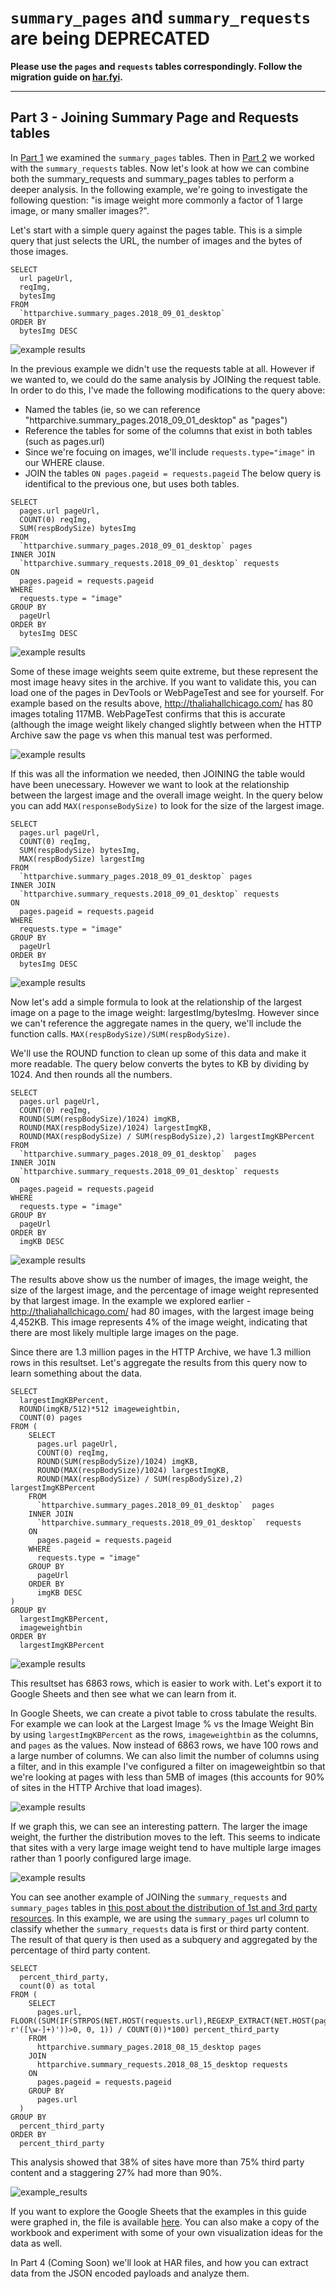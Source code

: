 `summary_pages` and `summary_requests` are being DEPRECATED
===============

**Please use the `pages` and `requests` tables correspondingly. Follow the migration guide on [har.fyi](http://har.fyi/guides/migrating-to-all-dataset/).**

---

Part 3 - Joining Summary Page and Requests tables
-------------------

In [Part 1](./guided_tour_summary_pages.md) we examined the `summary_pages` tables. Then in [Part 2](./guided_tour_summary_pages.md) we worked with the `summary_requests` tables. Now let's look at how we can combine both the summary_requests and summary_pages tables to perform a deeper analysis. In the following example, we're going to investigate the following question:
  "is image weight more commonly a factor of 1 large image, or many smaller images?".

Let's start with a simple query against the pages table. This is a simple query that just selects the URL, the number of images and the bytes of those images.

```
SELECT
  url pageUrl,
  reqImg,
  bytesImg
FROM
  `httparchive.summary_pages.2018_09_01_desktop`
ORDER BY
  bytesImg DESC
```
![example results](./images/guided_tour_summary_requests_pages_join_example1.jpg)


In the previous example we didn't use the requests table at all. However if we wanted to, we could do the same analysis by JOINing the request table. In order to do this, I've made the following modifications to the query above:
* Named the tables (ie, so we can reference "httparchive.summary_pages.2018_09_01_desktop" as "pages")
* Reference the tables for some of the columns that exist in both tables (such as pages.url)
* Since we're focuing on images, we'll include `requests.type="image"` in our WHERE clause.
* JOIN the tables `ON pages.pageid = requests.pageid`
The below query is identifical to the previous one, but uses both tables.

```
SELECT
  pages.url pageUrl,
  COUNT(0) reqImg,
  SUM(respBodySize) bytesImg
FROM
  `httparchive.summary_pages.2018_09_01_desktop` pages
INNER JOIN
  `httparchive.summary_requests.2018_09_01_desktop` requests
ON
  pages.pageid = requests.pageid
WHERE
  requests.type = "image"
GROUP BY
  pageUrl
ORDER BY
  bytesImg DESC
```
![example results](./images/guided_tour_summary_requests_pages_join_example2.jpg)

Some of these image weights seem quite extreme, but these represent the most image heavy sites in the archive. If you want to validate this, you can load one of the pages in DevTools or WebPageTest and see for yourself.  For example based on the results above,  http://thaliahallchicago.com/ has 80 images totaling 117MB. WebPageTest confirms that this is accurate (although the image weight likely changed slightly between when the HTTP Archive saw the page vs when this manual test was performed.

![example results](./images/guided_tour_summary_requests_pages_join_example2_wpt.jpg)

If this was all the information we needed, then JOINING the table would have been unecessary. However we want to look at the relationship between the largest image and the overall image weight. In the query below you can add `MAX(responseBodySize)` to look for the size of the largest image.

```
SELECT
  pages.url pageUrl,
  COUNT(0) reqImg,
  SUM(respBodySize) bytesImg,
  MAX(respBodySize) largestImg
FROM
  `httparchive.summary_pages.2018_09_01_desktop` pages
INNER JOIN
  `httparchive.summary_requests.2018_09_01_desktop` requests
ON
  pages.pageid = requests.pageid
WHERE
  requests.type = "image"
GROUP BY
  pageUrl
ORDER BY
  bytesImg DESC
```
![example results](./images/guided_tour_summary_requests_pages_join_example3.jpg)

Now let's add a simple formula to look at the relationship of the largest image on a page to the image weight:  largestImg/bytesImg. However since we can't reference the aggregate names in the query, we'll include the function calls. `MAX(respBodySize)/SUM(respBodySize)`.

We'll use the ROUND function to clean up some of this data and make it more readable. The query below converts the bytes to KB by dividing by 1024.  And then rounds all the numbers.

```
SELECT
  pages.url pageUrl,
  COUNT(0) reqImg,
  ROUND(SUM(respBodySize)/1024) imgKB,
  ROUND(MAX(respBodySize)/1024) largestImgKB,
  ROUND(MAX(respBodySize) / SUM(respBodySize),2) largestImgKBPercent
FROM
  `httparchive.summary_pages.2018_09_01_desktop`  pages
INNER JOIN
  `httparchive.summary_requests.2018_09_01_desktop` requests
ON
  pages.pageid = requests.pageid
WHERE
  requests.type = "image"
GROUP BY
  pageUrl
ORDER BY
  imgKB DESC
```

![example results](./images/guided_tour_summary_requests_pages_join_example4.jpg)

The results above show us the number of images, the image weight, the size of the largest image, and the percentage of image weight represented by that largest image. In the example we explored earlier - http://thaliahallchicago.com/ had 80 images, with the largest image being 4,452KB.   This image represents 4% of the image weight, indicating that there are most likely multiple large images on the page.

Since there are 1.3 million pages in the HTTP Archive, we have 1.3 million rows in this resultset. Let's aggregate the results from this query now to learn something about the data.

```
SELECT
  largestImgKBPercent,
  ROUND(imgKB/512)*512 imageweightbin,
  COUNT(0) pages
FROM (
    SELECT
      pages.url pageUrl,
      COUNT(0) reqImg,
      ROUND(SUM(respBodySize)/1024) imgKB,
      ROUND(MAX(respBodySize)/1024) largestImgKB,
      ROUND(MAX(respBodySize) / SUM(respBodySize),2) largestImgKBPercent
    FROM
      `httparchive.summary_pages.2018_09_01_desktop`  pages
    INNER JOIN
      `httparchive.summary_requests.2018_09_01_desktop`  requests
    ON
      pages.pageid = requests.pageid
    WHERE
      requests.type = "image"
    GROUP BY
      pageUrl
    ORDER BY
      imgKB DESC
)
GROUP BY
  largestImgKBPercent,
  imageweightbin
ORDER BY
  largestImgKBPercent
```
![example results](./images/guided_tour_summary_requests_pages_join_example5.jpg)

This resultset has 6863 rows, which is easier to work with. Let's export it to Google Sheets and then see what we can learn from it.

In Google Sheets, we can create a pivot table to cross tabulate the results. For example we can look at the Largest Image % vs the Image Weight Bin by using `largestImgKBPercent` as the rows, `imageweightbin` as the columns, and `pages` as the values. Now instead of 6863 rows, we have 100 rows and a large number of columns. We can also limit the number of columns using a filter, and in this example I've configured a filter on imageweightbin so that we're looking at pages with less than 5MB of images (this accounts for 90% of sites in the HTTP Archive that load images).

![example results](./images/guided_tour_summary_requests_pages_join_example6.jpg)

If we graph this, we can see an interesting pattern. The larger the image weight, the further the distribution moves to the left. This seems to indicate that sites with a very large image weight tend to have multiple large images rather than 1 poorly configured large image.

![example results](./images/guided_tour_summary_requests_pages_join_example7.jpg)

You can see another example of JOINing the `summary_requests` and `summary_pages` tables in [this post about the distribution of 1st and 3rd party resources](https://discuss.httparchive.org/t/what-is-the-distribution-of-1st-party-vs-3rd-party-resources/100/14). In this example, we are using the `summary_pages` url column to classify whether the `summary_requests` data is first or third party content. The result of that query is then used as a subquery and aggregated by the percentage of third party content.

```
SELECT
  percent_third_party,
  count(0) as total
FROM (
    SELECT
      pages.url, FLOOR((SUM(IF(STRPOS(NET.HOST(requests.url),REGEXP_EXTRACT(NET.HOST(pages.url), r'([\w-]+)'))>0, 0, 1)) / COUNT(0))*100) percent_third_party
    FROM
      httparchive.summary_pages.2018_08_15_desktop pages
    JOIN
      httparchive.summary_requests.2018_08_15_desktop requests
    ON
      pages.pageid = requests.pageid
    GROUP BY
      pages.url
  )
GROUP BY
  percent_third_party
ORDER BY
  percent_third_party
```

This analysis showed that 38% of sites have more than 75% third party content and a staggering 27% had more than 90%.

![example_results](https://discourse-cdn-sjc2.com/standard17/uploads/httparchive/original/2X/8/8b22b13c49dafd17b2dcaca9d80eda6a2c41feda.png)

If you want to explore the Google Sheets that the examples in this guide were graphed in, the file is available [here](https://docs.google.com/spreadsheets/d/15Hie8J0XRHcG6OGTRx14p2cAouQcxiq73Hu2dpsgvxM/edit?usp=sharing). You can also make a copy of the workbook and experiment with some of your own visualization ideas for the data as well.

In Part 4 (Coming Soon) we'll look at HAR files, and how you can extract data from the JSON encoded payloads and analyze them.

